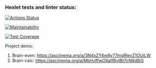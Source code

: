### Hexlet tests and linter status:
[![Actions Status](https://github.com/VitalMangal/frontend-project-44/workflows/hexlet-check/badge.svg)](https://github.com/VitalMangal/frontend-project-44/actions)

[![Maintainability](https://api.codeclimate.com/v1/badges/a99a88d28ad37a79dbf6/maintainability)](https://codeclimate.com/github/codeclimate/codeclimate/maintainability)

[![Test Coverage](https://api.codeclimate.com/v1/badges/a99a88d28ad37a79dbf6/test_coverage)](https://codeclimate.com/github/codeclimate/codeclimate/test_coverage)

Project demo: 
1. Brain-even: https://asciinema.org/a/3N4xZY4w8y77mgRleyZ1OUiLW
2. Brain-calc: https://asciinema.org/a/MbHJffwOXaIfBvtBt7cN8dBiS
